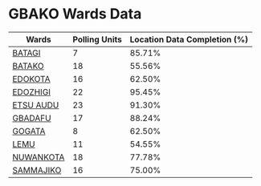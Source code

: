 
# GBAKO Wards Data

| Wards | Polling Units | Location Data Completion (%) |
| ---- | ----- | ------- |
| [BATAGI](./wards/17065-batagi) | 7 | 85.71% |
| [BATAKO](./wards/17066-batako) | 18 | 55.56% |
| [EDOKOTA](./wards/17067-edokota) | 16 | 62.50% |
| [EDOZHIGI](./wards/17068-edozhigi) | 22 | 95.45% |
| [ETSU AUDU](./wards/17069-etsu-audu) | 23 | 91.30% |
| [GBADAFU](./wards/17070-gbadafu) | 17 | 88.24% |
| [GOGATA](./wards/17071-gogata) | 8 | 62.50% |
| [LEMU](./wards/17072-lemu) | 11 | 54.55% |
| [NUWANKOTA](./wards/17073-nuwankota) | 18 | 77.78% |
| [SAMMAJIKO](./wards/17074-sammajiko) | 16 | 75.00% |




